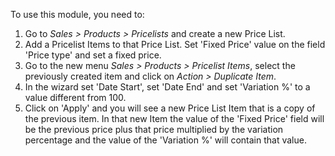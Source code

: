 To use this module, you need to:

1.  Go to *Sales \> Products \> Pricelists* and create a new Price List.
2.  Add a Pricelist Items to that Price List. Set 'Fixed Price' value on
    the field 'Price type' and set a fixed price.
3.  Go to the new menu *Sales \> Products \> Pricelist Items*, select
    the previously created item and click on *Action \> Duplicate Item*.
4.  In the wizard set 'Date Start', set 'Date End' and set 'Variation %'
    to a value different from 100.
5.  Click on 'Apply' and you will see a new Price List Item that is a
    copy of the previous item. In that new Item the value of the 'Fixed
    Price' field will be the previous price plus that price multiplied
    by the variation percentage and the value of the 'Variation %' will
    contain that value.
